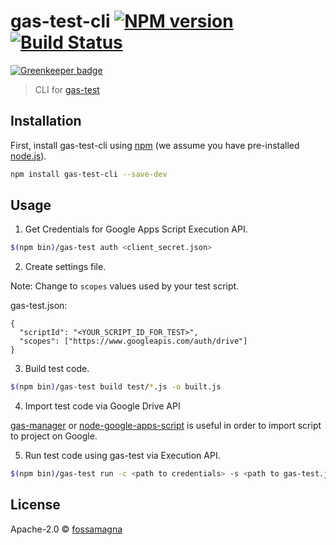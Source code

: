 # gas-test-cli [![NPM version][npm-image]][npm-url]  [![Build Status][travis-image]][travis-url]

[![Greenkeeper badge](https://badges.greenkeeper.io/fossamagna/gas-test-cli.svg)](https://greenkeeper.io/)

> CLI for [gas-test](https://github.com/fossamagna/gas-test)

## Installation

First, install gas-test-cli using [npm](https://www.npmjs.com/) (we assume you have pre-installed [node.js](https://nodejs.org/)).

```sh
npm install gas-test-cli --save-dev
```

## Usage

1. Get Credentials for Google Apps Script Execution API.
  ```sh
  $(npm bin)/gas-test auth <client_secret.json>
  ```
2. Create settings file.

  Note: Change to `scopes` values used by your test script.

  gas-test.json:
  ```
  {
    "scriptId": "<YOUR_SCRIPT_ID_FOR_TEST>",
    "scopes": ["https://www.googleapis.com/auth/drive"]
  }
  ```

3. Build test code.

  ```sh
  $(npm bin)/gas-test build test/*.js -o built.js
  ```

4. Import test code via Google Drive API

  [gas-manager](https://github.com/soundTricker/gas-manager) or [node-google-apps-script](https://github.com/danthareja/node-google-apps-script) is useful in order to import script to project on Google.

5. Run test code using gas-test via Execution API.

  ```sh
  $(npm bin)/gas-test run -c <path to credentials> -s <path to gas-test.json> -o <path to output>
  ```

## License

Apache-2.0 © [fossamagna](https://github.com/fossamagna)

[npm-image]: https://badge.fury.io/js/gas-test-cli.svg
[npm-url]: https://npmjs.org/package/gas-test-cli
[travis-image]: https://travis-ci.org/fossamagna/gas-test-cli.svg?branch=master
[travis-url]: https://travis-ci.org/fossamagna/gas-test-cli
